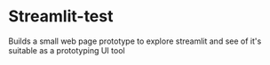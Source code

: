 # Streamlit-test

Builds a small web page prototype to explore streamlit and see of it's suitable as a prototyping UI tool
